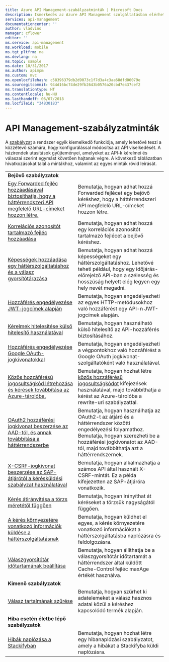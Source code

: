 ```yaml
---
title: Azure API Management-szabályzatminták | Microsoft Docs
description: Ismerkedés az Azure API Management szolgáltatásban elérhető szabályzatokkal.
services: api-management
documentationcenter: ''
author: vladvino
manager: cflower
editor: ''
ms.service: api-management
ms.workload: mobile
ms.tgt_pltfrm: na
ms.devlang: na
ms.topic: sample
ms.date: 10/31/2017
ms.author: apimpm
ms.custom: mvc
ms.openlocfilehash: c58396379db2d9073c1f7d3a4c3aa68dfd06079e
ms.sourcegitcommit: 944d16bc74de29fb2643b0576a20cbd7e437cef2
ms.translationtype: HT
ms.contentlocale: hu-HU
ms.lasthandoff: 06/07/2018
ms.locfileid: "34830183"
---
```

# <a name="api-management-policy-samples"></a>API Management-szabályzatminták

A [szabályzat](api-management-howto-policies.md) a rendszer egyik kiemelkedő funkciója, amely lehetővé teszi a közzétevő számára, hogy konfigurálással módosítsa az API viselkedését. A házirendek utasítások gyűjteményei, amelyeket az API-k kérelmei és válaszai szerint egymást követően hajtanak végre. A következő táblázatban hivatkozásokat talál a mintákhoz, valamint az egyes minták rövid leírását.

|                                                                                                                                                                      |                                                                                                                                                                                                                             |
| -------------------------------------------------------------------------------------------------------------------------------------------------------------------- | --------------------------------------------------------------------------------------------------------------------------------------------------------------------------------------------------------------------------- |
| **Bejövő szabályzatok**                                                                                                                                                 |                                                                                                                                                                                                                             |
| [Egy Forwarded fejléc hozzáadásával biztosíthatja, hogy a háttérrendszeri API megfelelő URL-címeket hozzon létre.](./policies/set-header-to-enable-backend-to-construct-urls.md?toc=api-management/toc.json) | Bemutatja, hogyan adhat hozzá Forwarded fejlécet egy bejövő kéréshez, hogy a háttérrendszeri API megfelelő URL-címeket hozzon létre.                                                                                                        |
| [Korrelációs azonosítót tartalmazó fejléc hozzáadása](./policies/add-correlation-id.md?toc=api-management/toc.json)                                                             | Bemutatja, hogyan adhat hozzá egy korrelációs azonosítót tartalmazó fejlécet a bejövő kéréshez.                                                                                                                                        |
| [Képességek hozzáadása egy háttérszolgáltatáshoz és a válasz gyorsítótárazása](./policies/cache-response.md?toc=api-management/toc.json)                                             | Bemutatja, hogyan adhat hozzá képességeket egy háttérszolgáltatáshoz. Lehetővé teheti például, hogy egy időjárás-előrejelző API-ban a szélesség és hosszúság helyett elég legyen egy hely nevét megadni.                                                                    |
| [Hozzáférés engedélyezése JWT-jogcímek alapján](./policies/authorize-request-based-on-jwt-claims.md?toc=api-management/toc.json)                                              | Bemutatja, hogyan engedélyezheti az egyes HTTP-metódusokhoz való hozzáférést egy API-n JWT-jogcímek alapján.                                                                                                                                       |
| [Kérelmek hitelesítése külső hitelesítő használatával](./policies/authorize-request-using-external-authorizer.md)                                                   | Bemutatja, hogyan használható külső hitelesítő az API-hozzáférés biztosításához.                                                                                                                                                               |
| [Hozzáférés engedélyezése Google OAuth-jogkivonatokkal](./policies/use-google-as-oauth-token-provider.md?toc=api-management/toc.json)                                            | Bemutatja, hogyan engedélyezheti a végpontokhoz való hozzáférést a Google OAuth jogkivonat-szolgáltatóként való használatával.                                                                                                                                    |
| [Közös hozzáférésű jogosultságkód létrehozása és kérések továbbítása az Azure-tárolóba.](./policies/generate-shared-access-signature.md?toc=api-management/toc.json)                  | Bemutatja, hogyan hozhat létre [közös hozzáférésű jogosultságkódot](https://docs.microsoft.com/azure/storage/storage-dotnet-shared-access-signature-part-1) kifejezések használatával, majd továbbíthatja a kérést az Azure-tárolóba a rewrite-uri szabályzattal. |
| [OAuth2 hozzáférési jogkivonat beszerzése az AAD-tól, és annak továbbítása a háttérrendszerbe](./policies/use-oauth2-for-authorization.md?toc=api-management/toc.json)                             | Bemutatja, hogyan használhatja az OAuth2-t az átjáró és a háttérrendszer közötti engedélyezési folyamathoz. Bemutatja, hogyan szerezheti be a hozzáférési jogkivonatot az AAD-tól, majd továbbíthatja azt a háttérrendszernek.                                                    |
| [X-CSRF-jogkivonat beszerzése az SAP-átjárótól a kérésküldési szabályzat használatával](./policies/get-x-csrf-token-from-sap-gateway.md?toc=api-management/toc.json)                           | Bemutatja, hogyan alkalmazhatja a számos API által használt X-CSRF-mintát. Ez a példa kifejezetten az SAP-átjáróra vonatkozik.                                                                                                                           |
| [Kérés átirányítása a törzs méretétől függően](./policies/route-requests-based-on-size.md?toc=api-management/toc.json)                                            | Bemutatja, hogyan irányíthat át kéréseket a törzsük nagyságától függően.                                                                                                                                                       |
| [A kérés környezetére vonatkozó információk küldése a háttérszolgáltatásnak](./policies/send-request-context-info-to-backend-service.md?toc=api-management/toc.json)                    | Bemutatja, hogyan küldhet el egyes, a kérés környezetére vonatkozó információkat a háttérszolgáltatásba naplózásra és feldolgozásra.                                                                                                                                |
| [Válaszgyorsítótár időtartamának beállítása](./policies/set-cache-duration.md?toc=api-management/toc.json)                                                                          | Bemutatja, hogyan állíthatja be a válaszgyorsítótár időtartamát a háttérrendszer által küldött Cache-Control fejléc maxAge értékét használva.                                                                                                             |
| **Kimenő szabályzatok**                                                                                                                                                |                                                                                                                                                                                                                             |
| [Válasz tartalmának szűrése](./policies/filter-response-content.md?toc=api-management/toc.json)                                                                         | Bemutatja, hogyan szűrhet ki adatelemeket a válasz hasznos adatai közül a kéréshez kapcsolódó termék alapján.                                                                                                        |
| **Hiba esetén életbe lépő szabályzatok**                                                                                                                                                |                                                                                                                                                                                                                             |
| [Hibák naplózása a Stackifyban](./policies/log-errors-to-stackify.md?toc=api-management/toc.json)                                                                           | Bemutatja, hogyan hozhat létre egy hibanaplózási szabályzatot, amely a hibákat a Stackifyba küldi naplózásra.                                                                                                                                            |
